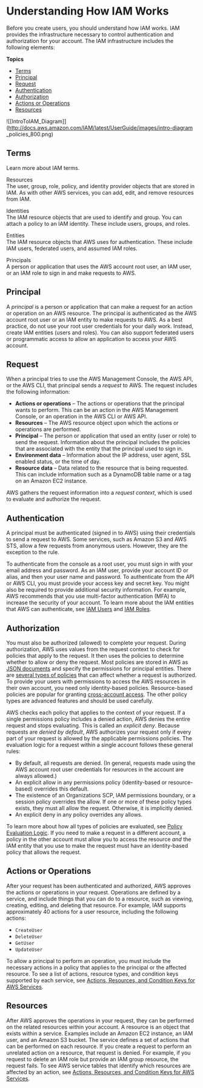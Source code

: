 # Understanding How IAM Works<a name="intro-structure"></a>

Before you create users, you should understand how IAM works\. IAM provides the infrastructure necessary to control authentication and authorization for your account\. The IAM infrastructure includes the following elements:

**Topics**
+ [Terms](#intro-structure-terms)
+ [Principal](#intro-structure-principal)
+ [Request](#intro-structure-request)
+ [Authentication](#intro-structure-authentication)
+ [Authorization](#intro-structure-authorization)
+ [Actions or Operations](#intro-structure-actions)
+ [Resources](#intro-structure-resources)

![\[IntroToIAM_Diagram\]](http://docs.aws.amazon.com/IAM/latest/UserGuide/images/intro-diagram _policies_800.png)

## Terms<a name="intro-structure-terms"></a>

Learn more about IAM terms\.

Resources  
The user, group, role, policy, and identity provider objects that are stored in IAM\. As with other AWS services, you can add, edit, and remove resources from IAM\.

Identities  
The IAM resource objects that are used to identify and group\. You can attach a policy to an IAM identity\. These include users, groups, and roles\.

Entities  
The IAM resource objects that AWS uses for authentication\. These include IAM users, federated users, and assumed IAM roles\. 

Principals  
A person or application that uses the AWS account root user, an IAM user, or an IAM role to sign in and make requests to AWS\.

## Principal<a name="intro-structure-principal"></a>

A *principal* is a person or application that can make a request for an action or operation on an AWS resource\. The principal is authenticated as the AWS account root user or an IAM entity to make requests to AWS\. As a best practice, do not use your root user credentials for your daily work\. Instead, create IAM entities \(users and roles\)\. You can also support federated users or programmatic access to allow an application to access your AWS account\.

## Request<a name="intro-structure-request"></a>

When a principal tries to use the AWS Management Console, the AWS API, or the AWS CLI, that principal sends a *request* to AWS\. The request includes the following information:
+ **Actions or operations** – The actions or operations that the principal wants to perform\. This can be an action in the AWS Management Console, or an operation in the AWS CLI or AWS API\.
+ **Resources** – The AWS resource object upon which the actions or operations are performed\.
+ **Principal** – The person or application that used an entity \(user or role\) to send the request\. Information about the principal includes the policies that are associated with the entity that the principal used to sign in\. 
+ **Environment data** – Information about the IP address, user agent, SSL enabled status, or the time of day\.
+ **Resource data** – Data related to the resource that is being requested\. This can include information such as a DynamoDB table name or a tag on an Amazon EC2 instance\.

AWS gathers the request information into a *request context*, which is used to evaluate and authorize the request\.

## Authentication<a name="intro-structure-authentication"></a>

A principal must be authenticated \(signed in to AWS\) using their credentials to send a request to AWS\. Some services, such as Amazon S3 and AWS STS, allow a few requests from anonymous users\. However, they are the exception to the rule\.

To authenticate from the console as a root user, you must sign in with your email address and password\. As an IAM user, provide your account ID or alias, and then your user name and password\. To authenticate from the API or AWS CLI, you must provide your access key and secret key\. You might also be required to provide additional security information\. For example, AWS recommends that you use multi\-factor authentication \(MFA\) to increase the security of your account\. To learn more about the IAM entities that AWS can authenticate, see [IAM Users](id_users.md) and [IAM Roles](id_roles.md)\.

## Authorization<a name="intro-structure-authorization"></a>

You must also be authorized \(allowed\) to complete your request\. During authorization, AWS uses values from the request context to check for policies that apply to the request\. It then uses the policies to determine whether to allow or deny the request\. Most policies are stored in AWS as [JSON documents](access_policies.md#access_policies-json) and specify the permissions for principal entities\. There are [several types of policies](access_policies.md) that can affect whether a request is authorized\. To provide your users with permissions to access the AWS resources in their own account, you need only identity\-based policies\. Resource\-based policies are popular for granting [cross\-account access](access_permissions-required.md#UserPermissionsAcrossAccounts)\. The other policy types are advanced features and should be used carefully\.

AWS checks each policy that applies to the context of your request\. If a single permissions policy includes a denied action, AWS denies the entire request and stops evaluating\. This is called an *explicit deny*\. Because requests are *denied by default*, AWS authorizes your request only if every part of your request is allowed by the applicable permissions policies\. The evaluation logic for a request within a single account follows these general rules:
+ By default, all requests are denied\. \(In general, requests made using the AWS account root user credentials for resources in the account are always allowed\.\) 
+ An explicit allow in any permissions policy \(identity\-based or resource\-based\) overrides this default\.
+ The existence of an Organizations SCP, IAM permissions boundary, or a session policy overrides the allow\. If one or more of these policy types exists, they must all allow the request\. Otherwise, it is implicitly denied\.
+ An explicit deny in any policy overrides any allows\.

To learn more about how all types of policies are evaluated, see [Policy Evaluation Logic](reference_policies_evaluation-logic.md)\. If you need to make a request in a different account, a policy in the other account must allow you to access the resource *and* the IAM entity that you use to make the request must have an identity\-based policy that allows the request\.

## Actions or Operations<a name="intro-structure-actions"></a>

After your request has been authenticated and authorized, AWS approves the actions or operations in your request\. Operations are defined by a service, and include things that you can do to a resource, such as viewing, creating, editing, and deleting that resource\. For example, IAM supports approximately 40 actions for a user resource, including the following actions:
+ `CreateUser`
+ `DeleteUser`
+ `GetUser`
+ `UpdateUser`

To allow a principal to perform an operation, you must include the necessary actions in a policy that applies to the principal or the affected resource\. To see a list of actions, resource types, and condition keys supported by each service, see [Actions, Resources, and Condition Keys for AWS Services](reference_policies_actions-resources-contextkeys.md)\.

## Resources<a name="intro-structure-resources"></a>

After AWS approves the operations in your request, they can be performed on the related resources within your account\. A resource is an object that exists within a service\. Examples include an Amazon EC2 instance, an IAM user, and an Amazon S3 bucket\. The service defines a set of actions that can be performed on each resource\. If you create a request to perform an unrelated action on a resource, that request is denied\. For example, if you request to delete an IAM role but provide an IAM group resource, the request fails\. To see AWS service tables that identify which resources are affected by an action, see [Actions, Resources, and Condition Keys for AWS Services](reference_policies_actions-resources-contextkeys.md)\.